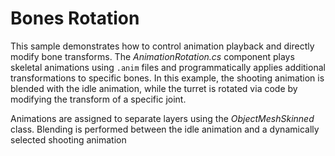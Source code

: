 # Bones Rotation

This sample demonstrates how to control animation playback and directly modify bone transforms.
The *AnimationRotation.cs* component plays skeletal animations using `.anim` files and programmatically applies additional transformations to specific bones. In this example, the shooting animation is blended with the idle animation, while the turret is rotated via code by modifying the transform of a specific joint.

Animations are assigned to separate layers using the *ObjectMeshSkinned* class. Blending is performed between the idle animation and a dynamically selected shooting animation
